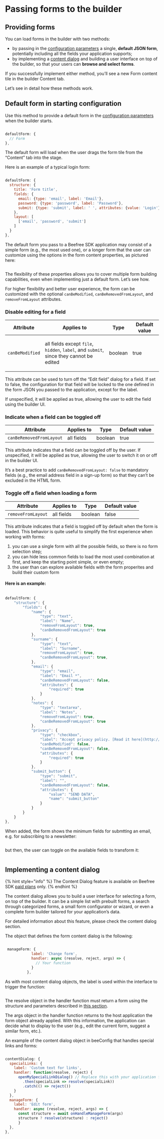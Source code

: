 # Passing forms to the builder

## Providing forms <a href="#providing-forms" id="providing-forms"></a>

You can load forms in the builder with two methods:

* by passing in the [configuration parameters](../../../getting-started/readme/installation/configuration-parameters/) a single, **default JSON form**, potentially including all the fields your application supports;
* by implementing a [content dialog](../../../configure/advanced-options/content-dialog.md) and building a user interface on top of the builder, so that your users can **browse and select forms**.

If you successfully implement either method, you’ll see a new Form content tile in the builder Content tab.

Let’s see in detail how these methods work.

## Default form in starting configuration <a href="#default-form-in-starting-configuration" id="default-form-in-starting-configuration"></a>

Use this method to provide a default form in the [configuration parameters](../../../getting-started/readme/installation/configuration-parameters/) when the builder starts.

```javascript

defaultForm: {
  // Form
},

```

The default form will load when the user drags the form tile from the “Content” tab into the stage.

Here is an example of a typical login form:

```javascript

defaultForm: {
  structure: {
    title: 'Form title',
    fields: {
      email: {type: 'email', label: 'Email'},
      password: {type: 'password', label: 'Password'},
      submit: {type: 'submit', label: ' ', attributes: {value: 'Login'}},
    },
    layout: [
      ['email', 'password', 'submit']
    ]
  }
},

```

The default form you pass to a Beefree SDK application may consist of a simple form (e.g., the most used one), or a longer form that the user can customize using the options in the form content properties, as pictured here:

<figure><img src="../../../.gitbook/assets/Managing-fields_2 (1).png" alt=""><figcaption></figcaption></figure>

The flexibility of these properties allows you to cover multiple form building capabilities, even when implementing just a default form. Let’s see how.

For higher flexibility and better user experience, the form can be customized with the optional `canBeModified`, `canBeRemovedFromLayout`, and `removeFromLayout` attributes.

### Disable editing for a field

| Attribute       | Applies to                                                                                                                                   | Type    | Default value |
| --------------- | -------------------------------------------------------------------------------------------------------------------------------------------- | ------- | ------------- |
| `canBeModified` | <p>all fields except <code>file</code>, <code>hidden</code>, <code>label</code>, and <code>submit</code>,<br>since they cannot be edited</p> | boolean | true          |

This attribute can be used to turn off the “Edit field” dialog for a field. If set to false, the configuration for that field will be locked to the one defined in the form JSON you passed to the application, except for the label.

If unspecified, it will be applied as true, allowing the user to edit the field using the builder UI.

### Indicate when a field can be toggled off

| Attribute                | Applies to | Type    | Default value |
| ------------------------ | ---------- | ------- | ------------- |
| `canBeRemovedFromLayout` | all fields | boolean | true          |

This attribute indicates that a field can be toggled off by the user. If unspecified, it will be applied as true, allowing the user to switch it on or off in the builder UI.

It’s a best practice to add `canBeRemovedFromLayout: false` to mandatory fields (e.g., the email address field in a sign-up form) so that they can’t be excluded in the HTML form.

### Toggle off a field when loading a form

| Attribute          | Applies to | Type    | Default value |
| ------------------ | ---------- | ------- | ------------- |
| `removeFromLayout` | all fields | boolean | false         |

This attribute indicates that a field is toggled off by default when the form is loaded. This behavior is quite useful to simplify the first experience when working with forms:

1. you can use a single form with all the possible fields, so there is no form selection step;
2. you can hide less common fields to load the most used combination at first, and keep the starting point simple, or even empty;
3. the user than can explore available fields with the form properites and build their custom form

#### Here is an example:

```javascript

defaultForm: {
    "structure": {
        "fields": {
            "name": {
                "type": "text",
                "label": "Name",
                "removeFromLayout": true,
                "canBeRemovedFromLayout": true
            },
            "surname": {
                "type": "text",
                "label": "Surname",
                "removeFromLayout": true,
                "canBeRemovedFromLayout": true,
            },
            "email": {
                "type": "email",
                "label": "Email *",
                "canBeRemovedFromLayout": false,
                "attributes": {
                    "required": true
                }
            },
            "notes": {
                "type": "textarea",
                "label": "Notes",
                "removeFromLayout": true,
                "canBeRemovedFromLayout": true
            },
			"privacy": {
                "type": "checkbox",
                "label": "Accept privacy policy. [Read it here](http://example.com)",
                "canBeModified": false,
                "canBeRemovedFromLayout": false,
                "attributes": {
                    "required": true
                }
            },
            "submit_button": {
                "type": "submit",
                "label": "",
                "canBeRemovedFromLayout": false,
                "attributes": {
                    "value": "SEND DATA",
                    "name": "submit_button"
                }
            }
		}
	}
},

```

When added, the form shows the minimum fields for submtting an email, e.g. for subscribing to a newsletter:

<figure><img src="../../../.gitbook/assets/2form_minimal_2.png" alt=""><figcaption></figcaption></figure>

but then, the user can toggle on the available fields to transform it:

<figure><img src="../../../.gitbook/assets/3form_complete_2.png" alt=""><figcaption></figcaption></figure>

## Implementing a content dialog <a href="#implementing-a-content-dialog" id="implementing-a-content-dialog"></a>

{% hint style="info" %}
The Content Dialog feature is available on Beefree SDK [paid plans](https://dam.beefree.io/pluginpricing) only.
{% endhint %}

The content dialog allows you to build a user interface for selecting a form, on top of the builder. It can be a simple list with prebuilt forms, a search through categorized forms, a small form configurator or wizard, or even a complete form builder tailored for your application’s data.

For detailed information about this feature, please check the content dialog section.

The object that defines the form content dialog is the following:

```javascript

 manageForm: {
            label: 'Change form',
            handler: async (resolve, reject, args) => { 
              // Your function
            } 
          },

```

As with most content dialog objects, the label is used within the interface to trigger the function:

<figure><img src="../../../.gitbook/assets/4change-form.png" alt=""><figcaption></figcaption></figure>

The resolve object in the handler function must return a form using the structure and parameters described in [this section](form-structure-and-parameters.md).

The args object in the handler function returns to the host application the form object already applied. With this information, the application can decide what to display to the user (e.g., edit the current form, suggest a similar form, etc.).

An example of the content dialog object in beeConfig that handles special links and forms:

```javascript

contentDialog: {
  specialLinks: {
    label: 'Custom text for links',
    handler: function(resolve, reject) {
      openMySpecialLinkDialog() // Replace this with your application function
        .then(specialLink => resolve(specialLink))
        .catch(() => reject())
    }
  },
  manageForm: {
    label: 'Edit form',
    handler: async (resolve, reject, args) => { 
      const structure = await onHandleManageForm(args)
      structure ? resolve(structure) : reject()
      } 
  },
},

```
